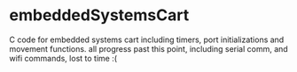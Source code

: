 # embeddedSystemsCart
C code for embedded systems cart including timers, port initializations and movement functions. all progress past this point, including serial comm, and wifi commands, lost to time :(
